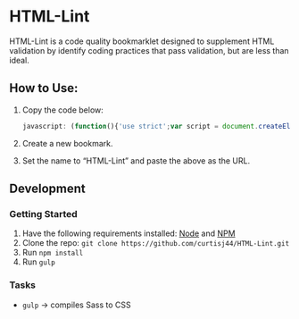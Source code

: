 # HTML-Lint

HTML-Lint is a code quality bookmarklet designed to supplement HTML validation by identify coding practices that pass validation, but are less than ideal.

## How to Use:

1.	Copy the code below:

	```javascript
	javascript: (function(){'use strict';var script = document.createElement('script');script.src = 'https://curtisj44.github.io/HTML-Lint/dist/htmlLint.js';script.id = 'html-lint-js';document.body.appendChild(script);}());
	```

2.	Create a new bookmark.

3.	Set the name to “HTML-Lint” and paste the above as the URL.


## Development

### Getting Started

1. Have the following requirements installed: [Node](http://nodejs.org/) and [NPM](https://www.npmjs.org/)
1. Clone the repo: ```git clone https://github.com/curtisj44/HTML-Lint.git```
1. Run ```npm install```
1. Run ```gulp```

### Tasks

- ```gulp``` → compiles Sass to CSS